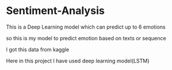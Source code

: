 # Sentiment-Analysis
This is a Deep Learning model which can predict up to 6 emotions

so this is my model to predict emotion based on texts or sequence

I got this data from kaggle 

Here in this project I have used deep learning model(LSTM)
